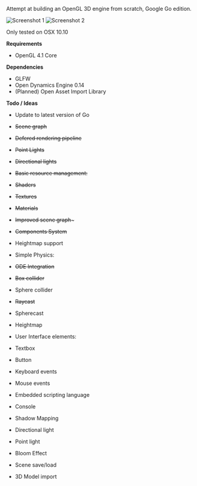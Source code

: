 Attempt at building an OpenGL 3D engine from scratch, Google Go edition.

![Screenshot 1](http://i.imgur.com/6VFd4WJ.png)
![Screenshot 2](http://i.imgur.com/z7PyEEI.png)

Only tested on OSX 10.10

**Requirements**

 * OpenGL 4.1 Core

**Dependencies**

 * GLFW
 * Open Dynamics Engine 0.14
 * (Planned) Open Asset Import Library

**Todo / Ideas**

 * Update to latest version of Go

 * ~~Scene graph~~
 * ~~Defered rendering pipeline~~
 * ~~Point Lights~~
 * ~~Directional lights~~
 * ~~Basic resource management:~~
  * ~~Shaders~~
  * ~~Textures~~
  * ~~Materials~~
 * ~~Improved scene graph~~~
 * ~~Components System~~
 * Heightmap support
 * Simple Physics:
  * ~~ODE Integration~~
  * ~~Box collider~~
  * Sphere collider
  * ~~Raycast~~
  * Spherecast
  * Heightmap
 * User Interface elements:
  * Textbox
  * Button
  * Keyboard events
  * Mouse events
 * Embedded scripting language
 * Console
 * Shadow Mapping
  * Directional light
  * Point light
 * Bloom Effect
 * Scene save/load
 * 3D Model import
